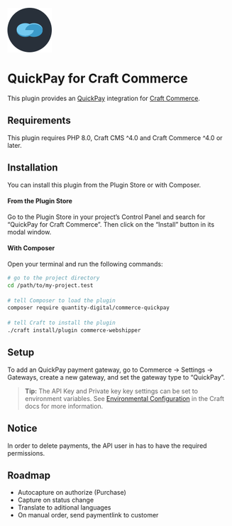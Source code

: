 <p><img src="./src/icon.svg" width="100" height="100" alt="QuickPay for Craft Commerce icon"></p>

<h1>QuickPay for Craft Commerce</h1>

This plugin provides an [QuickPay](https://www.quickpay.net/) integration for [Craft Commerce](https://craftcms.com/commerce).

## Requirements

This plugin requires PHP 8.0, Craft CMS ^4.0 and Craft Commerce ^4.0 or later.

## Installation

You can install this plugin from the Plugin Store or with Composer.

#### From the Plugin Store

Go to the Plugin Store in your project’s Control Panel and search for “QuickPay for Craft Commerce”. Then click on the “Install” button in its modal window.

#### With Composer

Open your terminal and run the following commands:

```bash
# go to the project directory
cd /path/to/my-project.test

# tell Composer to load the plugin
composer require quantity-digital/commerce-quickpay

# tell Craft to install the plugin
./craft install/plugin commerce-webshipper
```

## Setup

To add an QuickPay payment gateway, go to Commerce → Settings → Gateways, create a new gateway, and set the gateway type to “QuickPay”.

> **Tip:** The API Key and Private key key settings can be set to environment variables. See [Environmental Configuration](https://docs.craftcms.com/v3/config/environments.html) in the Craft docs for more information.

## Notice

In order to delete payments, the API user in has to have the required permissions.

## Roadmap

* Autocapture on authorize (Purchase)
* Capture on status change
* Translate to aditional languages
* On manual order, send paymentlink to customer

